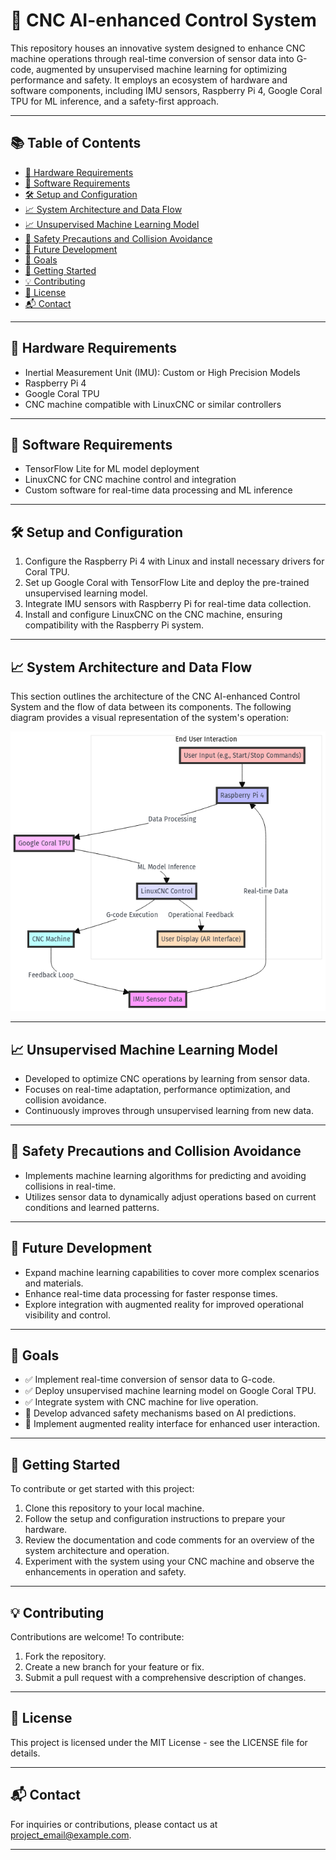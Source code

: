 # 🤖 CNC AI-enhanced Control System

This repository houses an innovative system designed to enhance CNC machine operations through real-time conversion of sensor data into G-code, augmented by unsupervised machine learning for optimizing performance and safety. It employs an ecosystem of hardware and software components, including IMU sensors, Raspberry Pi 4, Google Coral TPU for ML inference, and a safety-first approach.

---

## 📚 Table of Contents

- [🔩 Hardware Requirements](#-hardware-requirements)
- [💾 Software Requirements](#-software-requirements)
- [🛠️ Setup and Configuration](#-setup-and-configuration)
- [📈 System Architecture and Data Flow](#-system-architecture-and-data-flow)
- [📈 Unsupervised Machine Learning Model](#-unsupervised-machine-learning-model)
- [🔰 Safety Precautions and Collision Avoidance](#-safety-precautions-and-collision-avoidance)
- [🚀 Future Development](#-future-development)
- [🎯 Goals](#-goals)
- [🌟 Getting Started](#-getting-started)
- [💡 Contributing](#-contributing)
- [📄 License](#-license)
- [📬 Contact](#-contact)

---

## 🔩 Hardware Requirements

- Inertial Measurement Unit (IMU): Custom or High Precision Models
- Raspberry Pi 4
- Google Coral TPU
- CNC machine compatible with LinuxCNC or similar controllers

---

## 💾 Software Requirements

- TensorFlow Lite for ML model deployment
- LinuxCNC for CNC machine control and integration
- Custom software for real-time data processing and ML inference

---

## 🛠️ Setup and Configuration

1. Configure the Raspberry Pi 4 with Linux and install necessary drivers for Coral TPU.
2. Set up Google Coral with TensorFlow Lite and deploy the pre-trained unsupervised learning model.
3. Integrate IMU sensors with Raspberry Pi for real-time data collection.
4. Install and configure LinuxCNC on the CNC machine, ensuring compatibility with the Raspberry Pi system.

---

## 📈 System Architecture and Data Flow

This section outlines the architecture of the CNC AI-enhanced Control System and the flow of data between its components. The following diagram provides a visual representation of the system's operation:

![System Data Flow](images/system-data-flow.png)

---

## 📈 Unsupervised Machine Learning Model

- Developed to optimize CNC operations by learning from sensor data.
- Focuses on real-time adaptation, performance optimization, and collision avoidance.
- Continuously improves through unsupervised learning from new data.

---

## 🔰 Safety Precautions and Collision Avoidance

- Implements machine learning algorithms for predicting and avoiding collisions in real-time.
- Utilizes sensor data to dynamically adjust operations based on current conditions and learned patterns.

---

## 🚀 Future Development

- Expand machine learning capabilities to cover more complex scenarios and materials.
- Enhance real-time data processing for faster response times.
- Explore integration with augmented reality for improved operational visibility and control.

---

## 🎯 Goals

- ✅ Implement real-time conversion of sensor data to G-code.
- ✅ Deploy unsupervised machine learning model on Google Coral TPU.
- ✅ Integrate system with CNC machine for live operation.
- 🔄 Develop advanced safety mechanisms based on AI predictions.
- 🔄 Implement augmented reality interface for enhanced user interaction.

---

## 🌟 Getting Started

To contribute or get started with this project:

1. Clone this repository to your local machine.
2. Follow the setup and configuration instructions to prepare your hardware.
3. Review the documentation and code comments for an overview of the system architecture and operation.
4. Experiment with the system using your CNC machine and observe the enhancements in operation and safety.

---

## 💡 Contributing

Contributions are welcome! To contribute:

1. Fork the repository.
2. Create a new branch for your feature or fix.
3. Submit a pull request with a comprehensive description of changes.

---

## 📄 License

This project is licensed under the MIT License - see the LICENSE file for details.

---

## 📬 Contact

For inquiries or contributions, please contact us at [project_email@example.com](mailto:project_email@example.com).

---
